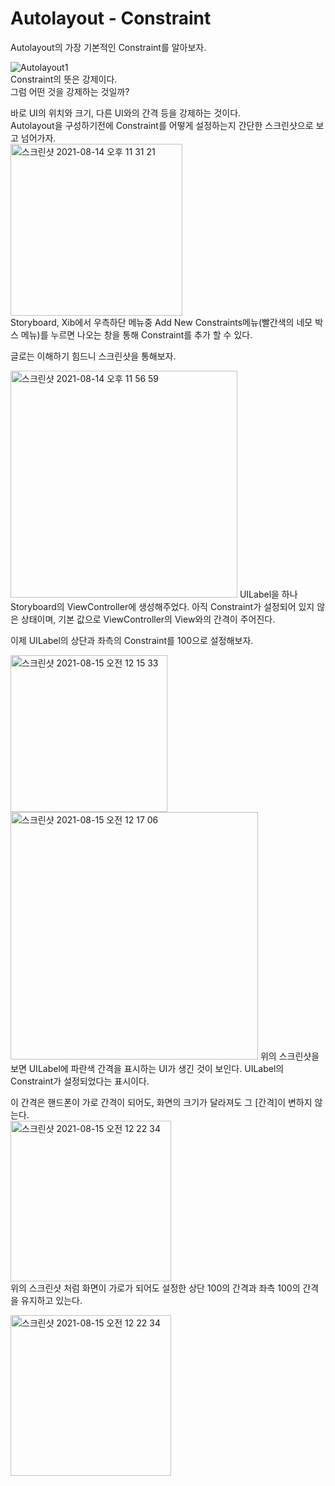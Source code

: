 # Autolayout - Constraint
Autolayout의 가장 기본적인 Constraint를 알아보자.  

![Autolayout1](https://user-images.githubusercontent.com/55477102/129450034-688bbb60-d674-4bdb-9b58-c5819a0f3cc8.png)  
Constraint의 뜻은 강제이다.  
그럼 어떤 것을 강제하는 것일까?

바로 UI의 위치와 크기, 다른 UI와의 간격 등을 강제하는 것이다.  
Autolayout을 구성하기전에 Constraint를 어떻게 설정하는지 간단한 스크린샷으로 보고 넘어가자.  
<img width="275" alt="스크린샷 2021-08-14 오후 11 31 21" src="https://user-images.githubusercontent.com/55477102/129449780-ceb815d5-1807-4b35-9c6c-f4eb6cebb03b.png">  
Storyboard, Xib에서 우측하단 메뉴중 Add New Constraints메뉴(빨간색의 네모 박스 메뉴)를 누르면 나오는 창을 통해 Constraint를 추가 할 수 있다.  

글로는 이해하기 힘드니 스크린샷을 통해보자.  

<img width="363" alt="스크린샷 2021-08-14 오후 11 56 59" src="https://user-images.githubusercontent.com/55477102/129450406-e5d34ede-02df-4494-9573-b887f3a37b7e.png">  
UILabel을 하나 Storyboard의 ViewController에 생성해주었다.  
아직 Constraint가 설정되어 있지 않은 상태이며, 기본 값으로 ViewController의 View와의 간격이 주어진다.  

이제 UILabel의 상단과 좌측의 Constraint를 100으로 설정해보자.  

<img width="251" alt="스크린샷 2021-08-15 오전 12 15 33" src="https://user-images.githubusercontent.com/55477102/129450912-0d204fb4-07d0-4337-be0a-4510343b5bd6.png">  
<img width="396" alt="스크린샷 2021-08-15 오전 12 17 06" src="https://user-images.githubusercontent.com/55477102/129450966-895c1d55-8497-4b37-9bd1-ae91c44db6d3.png">  
위의 스크린샷을 보면 UILabel에 파란색 간격을 표시하는 UI가 생긴 것이 보인다.  
UILabel의 Constraint가 설정되었다는 표시이다.  

이 간격은 핸드폰이 가로 간격이 되어도, 화면의 크기가 달라져도 그 [간격]이 변하지 않는다.  
<img width="257" alt="스크린샷 2021-08-15 오전 12 22 34" src="https://user-images.githubusercontent.com/55477102/129451118-d09ecf21-9461-4836-93cf-3925d5cf565f.png">  
위의 스크린샷 처럼 화면이 가로가 되어도 설정한 상단 100의 간격과 좌측 100의 간격을 유지하고 있는다.  


<img width="257" alt="스크린샷 2021-08-15 오전 12 22 34" src="https://user-images.githubusercontent.com/55477102/129451118-d09ecf21-9461-4836-93cf-3925d5cf565f.png">  


